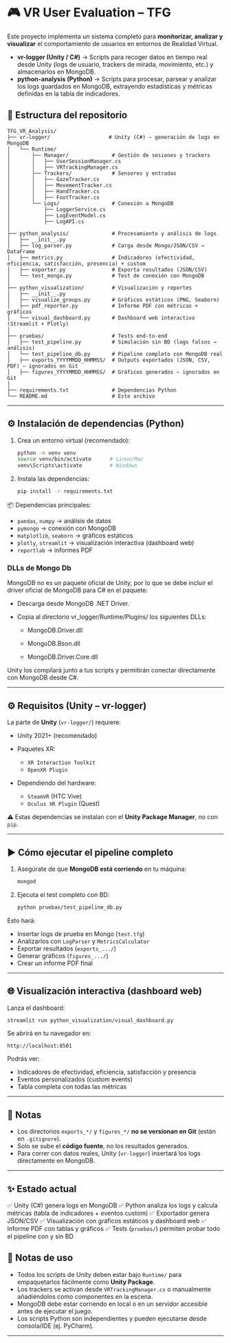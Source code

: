 # 🎮 VR User Evaluation – TFG

Este proyecto implementa un sistema completo para **monitorizar, analizar y visualizar** el comportamiento de usuarios en entornos de Realidad Virtual.

- **vr-logger (Unity / C#)** → Scripts para recoger datos en tiempo real desde Unity (logs de usuario, trackers de mirada, movimiento, etc.) y almacenarlos en MongoDB.  
- **python-analysis (Python)** → Scripts para procesar, parsear y analizar los logs guardados en MongoDB, extrayendo estadísticas y métricas definidas en la tabla de indicadores.


## 📂 Estructura del repositorio

```
TFG_VR_Analysis/
├── vr-logger/                   # Unity (C#) – generación de logs en MongoDB
│   └── Runtime/
│       ├── Manager/              # Gestión de sesiones y trackers
│       │   ├── UserSessionManager.cs
│       │   ├── VRTrackingManager.cs
│       ├── Trackers/             # Sensores y entradas
│       │   ├── GazeTracker.cs
│       │   ├── MovementTracker.cs
│       │   ├── HandTracker.cs
│       │   ├── FootTracker.cs
│       └── Logs/                 # Conexión a MongoDB
│           ├── LoggerService.cs
│           ├── LogEventModel.cs
│           ├── LogAPI.cs
│
├── python_analysis/              # Procesamiento y análisis de logs
│   ├── __init__.py
│   ├── log_parser.py             # Carga desde Mongo/JSON/CSV → DataFrame
│   ├── metrics.py                # Indicadores (efectividad, eficiencia, satisfacción, presencia) + custom
│   ├── exporter.py               # Exporta resultados (JSON/CSV)
│   └── test_mongo.py             # Test de conexión con MongoDB
│
├── python_visualization/         # Visualización y reportes
│   ├── __init__.py
│   ├── visualize_groups.py       # Gráficos estáticos (PNG, Seaborn)
│   ├── pdf_reporter.py           # Informe PDF con métricas + gráficos
│   └── visual_dashboard.py       # Dashboard web interactivo (Streamlit + Plotly)
│
├── pruebas/                      # Tests end-to-end
│   ├── test_pipeline.py          # Simulación sin BD (logs falsos → análisis)
│   └── test_pipeline_db.py       # Pipeline completo con MongoDB real
│   ├── exports_YYYYMMDD_HHMMSS/  # Outputs exportados (JSON, CSV, PDF) – ignorados en Git
│   ├── figures_YYYYMMDD_HHMMSS/  # Gráficos generados – ignorados en Git
│
├── requirements.txt              # Dependencias Python
└── README.md                     # Este archivo
```

---

## ⚙️ Instalación de dependencias (Python)

1. Crea un entorno virtual (recomendado):

   ```bash
   python -m venv venv
   source venv/bin/activate      # Linux/Mac
   venv\Scripts\activate         # Windows
   ```

2. Instala las dependencias:

   ```bash
   pip install -r requirements.txt
   ```

📦 Dependencias principales:

* `pandas`, `numpy` → análisis de datos
* `pymongo` → conexión con MongoDB
* `matplotlib`, `seaborn` → gráficos estáticos
* `plotly`, `streamlit` → visualización interactiva (dashboard web)
* `reportlab` → informes PDF

### DLLs de Mongo Db

MongoDB no es un paquete oficial de Unity, por lo que se debe incluir el driver oficial de MongoDB para C# en el paquete:

 * Descarga desde MongoDB .NET Driver.

 * Copia al directorio vr_logger/Runtime/Plugins/ los siguientes DLLs:

     * MongoDB.Driver.dll

     * MongoDB.Bson.dll

     * MongoDB.Driver.Core.dll

Unity los compilará junto a tus scripts y permitirán conectar directamente con MongoDB desde C#.


---

## ⚙️ Requisitos (Unity – vr-logger)

La parte de **Unity** (`vr-logger/`) requiere:

* Unity 2021+ (recomendado)
* Paquetes XR:

  * `XR Interaction Toolkit`
  * `OpenXR Plugin`
* Dependiendo del hardware:

  * `SteamVR` (HTC Vive)
  * `Oculus XR Plugin` (Quest)

⚠️ Estas dependencias se instalan con el **Unity Package Manager**, no con `pip`.

---

## ▶️ Cómo ejecutar el pipeline completo

1. Asegúrate de que **MongoDB está corriendo** en tu máquina:

   ```bash
   mongod
   ```

2. Ejecuta el test completo con BD:

   ```bash
   python pruebas/test_pipeline_db.py
   ```

Esto hará:

* Insertar logs de prueba en Mongo (`test.tfg`)
* Analizarlos con `LogParser` y `MetricsCalculator`
* Exportar resultados (`exports_.../`)
* Generar gráficos (`figures_.../`)
* Crear un informe PDF final

---

## 🌐 Visualización interactiva (dashboard web)

Lanza el dashboard:

```bash
streamlit run python_visualization/visual_dashboard.py
```

Se abrirá en tu navegador en:

```
http://localhost:8501
```

Podrás ver:

* Indicadores de efectividad, eficiencia, satisfacción y presencia
* Eventos personalizados (custom events)
* Tabla completa con todas las métricas

---

## 📄 Notas

* Los directorios `exports_*/` y `figures_*/` **no se versionan en Git** (están en `.gitignore`).
* Solo se sube el **código fuente**, no los resultados generados.
* Para correr con datos reales, Unity (`vr-logger`) insertará los logs directamente en MongoDB.

---

## ✨ Estado actual

✅ Unity (C#) genera logs en MongoDB
✅ Python analiza los logs y calcula métricas (tabla de indicadores + eventos custom)
✅ Exportador genera JSON/CSV
✅ Visualización con gráficos estáticos y dashboard web
✅ Informe PDF con tablas y gráficos
✅ Tests (`pruebas/`) permiten probar todo el pipeline con y sin BD

## 📖 Notas de uso
- Todos los scripts de Unity deben estar bajo `Runtime/` para empaquetarlos fácilmente como **Unity Package**.  
- Los trackers se activan desde `VRTrackingManager.cs` o manualmente añadiéndolos como componentes en la escena.  
- MongoDB debe estar corriendo en local o en un servidor accesible antes de ejecutar el juego.  
- Los scripts Python son independientes y pueden ejecutarse desde consola/IDE (ej. PyCharm).  

---


